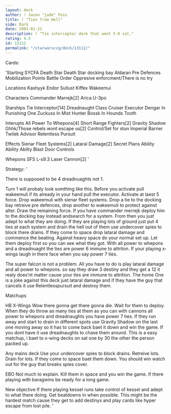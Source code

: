 ```yaml
---
layout: deck
author: ! Jason "jade" Foss
title: ! "Ties from Hell"
side: Dark
date: 2001-01-22
description: ! "Tie interceptor deck that went 5-0 sat."
rating: 4.5
id: 13112
permalink: "/starwarsccg/deck/13112/"
---
```

Cards: 

'Starting
SYCFA
Death Star
Death Star docking bay
Aldaran
Pre Defences
Mobilization Points
Battle Order
Oppresive enforcment/There is no try

Locations
Kashyyk
Endor
Sullust
Kiffex
Wakeemui

Characters
Commander Marrejk[2]
Arica
U-3po

Starships
Tie Interceptor[14]
Dreadnaught Class Cruiser
Executor
Dengar In Punishing One
Zuckuss In Mist Hunter
Bossk In Hounds Tooth

Interupts
All Power To Whepons[4]
Short Range Fighters[2]
Gravity Shadow
Ghhk/Those rebels wont escape us[2]
Control/Set for stun
Imperial Barrier
Twilek Advisor
Relentless Pursuit

Effects
Sienar Fleet Systems[2]
Lataral Damage[2]
Secret Plans
Ability Ability Abilty
Blast Door Controls

Whepons
SFS L-s9.3 Laser Cannon[2]
'

Strategy: '

There is supposed to be 4 dreadnuaghts not 1.

Turn 1 will probaly look somthing like this. Before you activate pull wakeemuli if its already in your hand pull the executor. Activate at laest 5 force. Drop wakeemuli with sienar fleet systems. Drop a tie to the docking bay retreive pre defences, drop another to wakeemuli to protect against alter. Draw the remaining force. If you have commander merrejk deploy him to the docking bay instead andsearch for a system. From then you just adept to what they are doing. If they are playing lots of ground just put 4 ties at each system and drain the hell out of them use undercover spies to block there drains. If they come to space drop lataral damage and commence the beating. Against heavy space do your normal set up. Let them deploy first so you can see what they got. With all power to whepons and a dreadnuaght the ties are power 6 immune to attriton. If your playing x-wings laugh in there face when you say power 7 ties.

The super falcon is not a problem. All you have to do is play lataral damage and all power to whepons. so say they draw 3 destiny and they get a 12 it realy does’nt matter cause your ties are immune to attrition. The home One is a joke against this deck just lataral damage and if they have the guy that cancels it use Relentlesspursuit
and destroy them.


Matchups

HB X-Wings
Wow there gonna get there gonna die. Wait for them to deploy. When they do throw as many ties at them as you can with cannons all power to whepons and dreadnaughts you have power 7 ties. If they run away and start to drain in different spots use Gravity Shadow on the last one moving away so it has to come back baet it down and win the game. If you dont have it use dreadnaughts to chase them around. This is a easy matchup, i baet to x-wing decks on sat one by 30 the other the person packed up.

Any mains deck
Use your undercover spies to block drains. Retreive lots. Drain for lots. If they come to space baet them down. You should win watch out for the guy that breaks spies cover.

EBO
Not much to explain. Kill them in space and you win the game. If there playing with baragwins be ready for a long game.

New objective
If there playing kessel runs take control of kessel and adept to what there doing. Get beatdowns in when possible. This might be the hardest match cause they get to add destinys and play  cards like hyper escape from lost pile.  '

